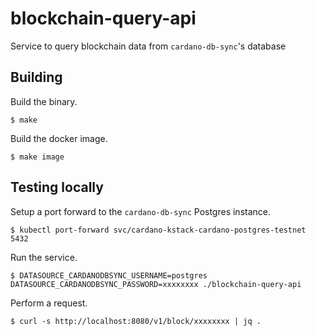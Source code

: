 # blockchain-query-api

Service to query blockchain data from `cardano-db-sync`'s database

## Building

Build the binary.

```
$ make
```

Build the docker image.

```
$ make image
```

## Testing locally

Setup a port forward to the `cardano-db-sync` Postgres instance.

```
$ kubectl port-forward svc/cardano-kstack-cardano-postgres-testnet 5432
```

Run the service.

```
$ DATASOURCE_CARDANODBSYNC_USERNAME=postgres DATASOURCE_CARDANODBSYNC_PASSWORD=xxxxxxxx ./blockchain-query-api
```

Perform a request.

```
$ curl -s http://localhost:8080/v1/block/xxxxxxxx | jq .
```
